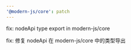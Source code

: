 ```yaml
---
'@modern-js/core': patch
---
```


fix: nodeApi type export in modern-js/core

fix: 修复 nodeApi 在 modern-js/core 中的类型导出
